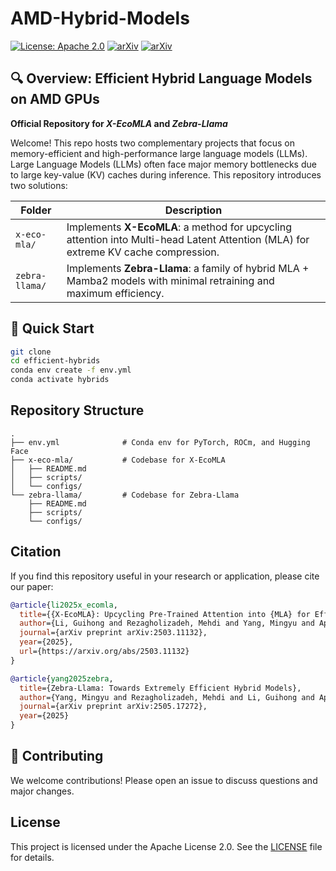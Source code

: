 # AMD-Hybrid-Models
[![License: Apache 2.0](https://img.shields.io/badge/License-Apache%202.0-blue.svg)](https://opensource.org/licenses/Apache-2.0) [![arXiv](https://img.shields.io/badge/arXiv-2505.17272-b31b1b.svg)](https://arxiv.org/abs/2505.17272) [![arXiv](https://img.shields.io/badge/arXiv-2503.11132-b31b1b.svg)](https://arxiv.org/abs/2503.11132)

## 🔍 Overview: Efficient Hybrid Language Models on AMD GPUs  
**Official Repository for _X-EcoMLA_ and _Zebra-Llama_**

Welcome! This repo hosts two complementary projects that focus on memory-efficient and high-performance large language models (LLMs). 
Large Language Models (LLMs) often face major memory bottlenecks due to large key-value (KV) caches during inference. This repository introduces two solutions:

| Folder           | Description |
|------------------|-------------|
| `x-eco-mla/`     | Implements **X-EcoMLA**: a method for upcycling attention into Multi-head Latent Attention (MLA) for extreme KV cache compression. |
| `zebra-llama/`   | Implements **Zebra-Llama**: a family of hybrid MLA + Mamba2 models with minimal retraining and maximum efficiency. |


 

## 🧪 Quick Start

```bash
git clone 
cd efficient-hybrids
conda env create -f env.yml
conda activate hybrids
```

## Repository Structure
```
.
├── env.yml              # Conda env for PyTorch, ROCm, and Hugging Face
├── x-eco-mla/           # Codebase for X-EcoMLA
│   ├── README.md
│   ├── scripts/
│   └── configs/
└── zebra-llama/         # Codebase for Zebra-Llama
    ├── README.md
    ├── scripts/
    └── configs/
```

 

## Citation
If you find this repository useful in your research or application, please cite our paper:

```bibtex
@article{li2025x_ecomla,
  title={{X-EcoMLA}: Upcycling Pre-Trained Attention into {MLA} for Efficient and Extreme {KV} Compression},
  author={Li, Guihong and Rezagholizadeh, Mehdi and Yang, Mingyu and Appia, Vikram and Barsoum, Emad},
  journal={arXiv preprint arXiv:2503.11132},
  year={2025},
  url={https://arxiv.org/abs/2503.11132}
}

@article{yang2025zebra,
  title={Zebra-Llama: Towards Extremely Efficient Hybrid Models},
  author={Yang, Mingyu and Rezagholizadeh, Mehdi and Li, Guihong and Appia, Vikram and Barsoum, Emad},
  journal={arXiv preprint arXiv:2505.17272},
  year={2025}
}
```


 

## 🤝 Contributing
We welcome contributions! Please open an issue to discuss questions and major changes. 

## License

This project is licensed under the Apache License 2.0. See the [LICENSE](https://www.google.com/search?q=LICENSE) file for details.
